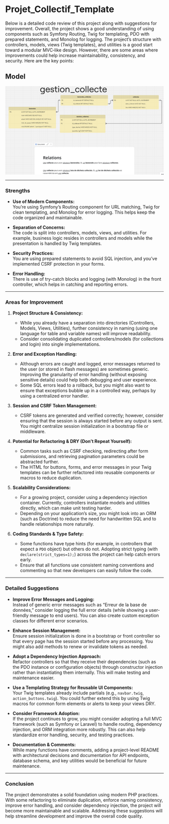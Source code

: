 # Projet_Collectif_Template

Below is a detailed code review of this project along with suggestions for improvement. Overall, the project shows a good understanding of using components such as Symfony Routing, Twig for templating, PDO with prepared statements, and Monolog for logging. The project’s structure with controllers, models, views (Twig templates), and utilities is a good start toward a modular MVC‐like design. However, there are some areas where improvements could help increase maintainability, consistency, and security. Here are the key points:

## Model

![Model](./source/Assets/Images/model.png)

---

### Strengths

- **Use of Modern Components:**  
  You’re using Symfony’s Routing component for URL matching, Twig for clean templating, and Monolog for error logging. This helps keep the code organized and maintainable.

- **Separation of Concerns:**  
  The code is split into controllers, models, views, and utilities. For example, business logic resides in controllers and models while the presentation is handled by Twig templates.

- **Security Practices:**  
  You are using prepared statements to avoid SQL injection, and you’ve implemented CSRF protection in your forms.

- **Error Handling:**  
  There is use of try-catch blocks and logging (with Monolog) in the front controller, which helps in catching and reporting errors.

---

### Areas for Improvement

1. **Project Structure & Consistency:**

   - While you already have a separation into directories (Controllers, Models, Views, Utilities), further consistency in naming (using one language for table and variable names) will improve readability.
   - Consider consolidating duplicated controllers/models (for collections and login) into single implementations.

2. **Error and Exception Handling:**

   - Although errors are caught and logged, error messages returned to the user (or stored in flash messages) are sometimes generic. Improving the granularity of error handling (without exposing sensitive details) could help both debugging and user experience.
   - Some SQL errors lead to a rollback, but you might also want to ensure that exceptions bubble up in a controlled way, perhaps by using a centralized error handler.

3. **Session and CSRF Token Management:**

   - CSRF tokens are generated and verified correctly; however, consider ensuring that the session is always started before any output is sent. You might centralize session initialization in a bootstrap file or middleware.

4. **Potential for Refactoring & DRY (Don’t Repeat Yourself):**

   - Common tasks such as CSRF checking, redirecting after form submissions, and retrieving pagination parameters could be abstracted further.
   - The HTML for buttons, forms, and error messages in your Twig templates can be further refactored into reusable components or macros to reduce duplication.

5. **Scalability Considerations:**

   - For a growing project, consider using a dependency injection container. Currently, controllers instantiate models and utilities directly, which can make unit testing harder.
   - Depending on your application’s size, you might look into an ORM (such as Doctrine) to reduce the need for handwritten SQL and to handle relationships more naturally.

6. **Coding Standards & Type Safety:**
   - Some functions have type hints (for example, in controllers that expect a `PDO` object) but others do not. Adopting strict typing (with `declare(strict_types=1);`) across the project can help catch errors early.
   - Ensure that all functions use consistent naming conventions and commenting so that new developers can easily follow the code.

---

### Detailed Suggestions

- **Improve Error Messages and Logging:**  
  Instead of generic error messages such as “Erreur de la base de données,” consider logging the full error details (while showing a user-friendly message to end users). You can also create custom exception classes for different error scenarios.

- **Enhance Session Management:**  
  Ensure session initialization is done in a bootstrap or front controller so that every page has the session started before any processing. You might also add methods to renew or invalidate tokens as needed.

- **Adopt a Dependency Injection Approach:**  
  Refactor controllers so that they receive their dependencies (such as the PDO instance or configuration objects) through constructor injection rather than instantiating them internally. This will make testing and maintenance easier.

- **Use a Templating Strategy for Reusable UI Components:**  
  Your Twig templates already include partials (e.g., `navbar.twig`, `action_buttons.twig`). You could further extend this by using Twig macros for common form elements or alerts to keep your views DRY.

- **Consider Framework Adoption:**  
  If the project continues to grow, you might consider adopting a full MVC framework (such as Symfony or Laravel) to handle routing, dependency injection, and ORM integration more robustly. This can also help standardize error handling, security, and testing practices.

- **Documentation & Comments:**  
  While many functions have comments, adding a project-level README with architectural decisions and documentation for API endpoints, database schema, and key utilities would be beneficial for future maintenance.

---

### Conclusion

The project demonstrates a solid foundation using modern PHP practices. With some refactoring to eliminate duplication, enforce naming consistency, improve error handling, and consider dependency injection, the project will become more maintainable and scalable. Addressing these suggestions will help streamline development and improve the overall code quality.
